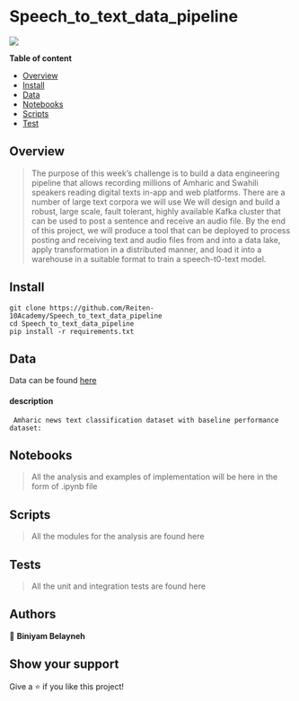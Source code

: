 # Speech_to_text_data_pipeline

<img src="https://github.com/Reiten-10Academy/Speech_to_text_data_pipeline/blob/main/images/ETL.jpg"/>

**Table of content**

- [Overview](#overview)
- [Install](#install)
- [Data](#data)
- [Notebooks](#notebooks)
- [Scripts](#scripts)
- [Test](#tests)

## Overview

> The purpose of this week’s challenge is to build a data engineering pipeline that allows recording millions of Amharic and Swahili speakers reading digital texts in-app and web platforms. There are a number of large text corpora we will use
> We will design and build a robust, large scale, fault tolerant, highly available Kafka cluster that can be used to post a sentence and receive an audio file. By the end of this project, we will produce a tool that can be deployed to process posting and receiving text and audio files from and into a data lake, apply transformation in a distributed manner, and load it into a warehouse in a suitable format to train a speech-t0-text model. 
## Install

```
git clone https://github.com/Reiten-10Academy/Speech_to_text_data_pipeline
cd Speech_to_text_data_pipeline
pip install -r requirements.txt
```

## Data

Data can be found [here](https://github.com/IsraelAbebe/An-Amharic-News-Text-classification-Dataset)

#### description

     Amharic news text classification dataset with baseline performance dataset: 

## Notebooks

> All the analysis and examples of implementation will be here in the form of .ipynb file

## Scripts

> All the modules for the analysis are found here

## Tests

> All the unit and integration tests are found here

## Authors

👤 **Biniyam Belayneh**


## Show your support

Give a ⭐ if you like this project!
